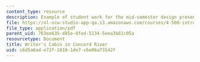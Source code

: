 ```yaml
---
content_type: resource
description: Example of student work for the mid-semester design presentation.
file: https://ol-ocw-studio-app-qa.s3.amazonaws.com/courses/4-500-introduction-to-design-computing-fall-2008/c6d5a6ade72f18181de7c6e06a73542f_assn4a_7.pdf
file_type: application/pdf
parent_uid: 763ee635-d85e-0fed-5134-5eea3b61c05a
resourcetype: Document
title: Writer's Cabin in Concord River
uid: c6d5a6ad-e72f-1818-1de7-c6e06a73542f
---
```

